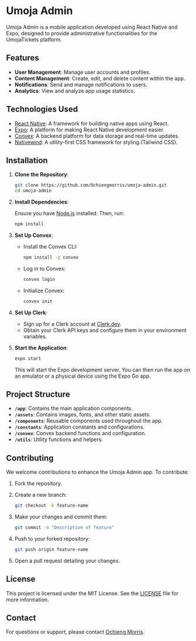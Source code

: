# Umoja Admin

Umoja Admin is a mobile application developed using React Native and Expo, designed to provide administrative functionalities for the UmojaTickets platform.

## Features

- **User Management**: Manage user accounts and profiles.
- **Content Management**: Create, edit, and delete content within the app.
- **Notifications**: Send and manage notifications to users.
- **Analytics**: View and analyze app usage statistics.

## Technologies Used

- [React Native](https://reactnative.dev/): A framework for building native apps using React.
- [Expo](https://expo.dev/): A platform for making React Native development easier.
- [Convex](https://convex.dev/): A backend platform for data storage and real-time updates.
- [Nativewind](https://nativewind.com/): A utility-first CSS framework for styling.(Tailwind CSS).

## Installation

1. **Clone the Repository**:

   ```bash
   git clone https://github.com/Ochiengmorris/umoja-admin.git
   cd umoja-admin
   ```

2. **Install Dependencies**:

   Ensure you have [Node.js](https://nodejs.org/) installed. Then, run:

   ```bash
   npm install
   ```

3. **Set Up Convex**:

   - Install the Convex CLI:

     ```bash
     npm install -g convex
     ```

   - Log in to Convex:

     ```bash
     convex login
     ```

   - Initialize Convex:

     ```bash
     convex init
     ```

4. **Set Up Clerk**:

   - Sign up for a Clerk account at [Clerk.dev](https://clerk.dev/).
   - Obtain your Clerk API keys and configure them in your environment variables.

5. **Start the Application**:

   ```bash
   expo start
   ```

   This will start the Expo development server. You can then run the app on an emulator or a physical device using the Expo Go app.

## Project Structure

- **`/app`**: Contains the main application components.
- **`/assets`**: Contains images, fonts, and other static assets.
- **`/components`**: Reusable components used throughout the app.
- **`/constants`**: Application constants and configurations.
- **`/convex`**: Convex backend functions and configuration.
- **`/utils`**: Utility functions and helpers.

## Contributing

We welcome contributions to enhance the Umoja Admin app. To contribute:

1. Fork the repository.
2. Create a new branch:

   ```bash
   git checkout -b feature-name
   ```

3. Make your changes and commit them:

   ```bash
   git commit -m "Description of feature"
   ```

4. Push to your forked repository:

   ```bash
   git push origin feature-name
   ```

5. Open a pull request detailing your changes.

## License

This project is licensed under the MIT License. See the [LICENSE](LICENSE) file for more information.

## Contact

For questions or support, please contact [Ochieng Morris](mailto:oduyajohn66@gmail.com).
